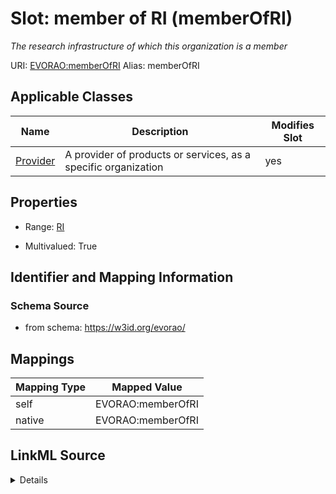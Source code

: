 

# Slot: member of RI (memberOfRI) 


_The research infrastructure of which this organization is a member_





URI: [EVORAO:memberOfRI](https://w3id.org/evorao/memberOfRI)
Alias: memberOfRI

<!-- no inheritance hierarchy -->





## Applicable Classes

| Name | Description | Modifies Slot |
| --- | --- | --- |
| [Provider](Provider.md) | A provider of products or services, as a specific organization |  yes  |







## Properties

* Range: [RI](RI.md)

* Multivalued: True





## Identifier and Mapping Information







### Schema Source


* from schema: https://w3id.org/evorao/




## Mappings

| Mapping Type | Mapped Value |
| ---  | ---  |
| self | EVORAO:memberOfRI |
| native | EVORAO:memberOfRI |




## LinkML Source

<details>
```yaml
name: memberOfRI
description: The research infrastructure of which this organization is a member
title: member of RI
from_schema: https://w3id.org/evorao/
rank: 1000
alias: memberOfRI
domain_of:
- Provider
range: RI
required: false
multivalued: true

```
</details>